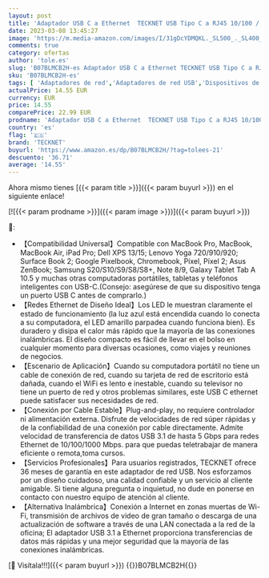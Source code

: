 ```yaml
---
layout: post
title: 'Adaptador USB C a Ethernet  TECKNET USB Tipo C a RJ45 10/100 / 1000Mbps Adaptador LAN Ethernet con Cable  Compatible con MacBook Pro 2022/2021/2020/2019/2018  MacBook Air  iPad Pro  DELL XPS y más'
date: 2023-03-08 13:45:27
image: 'https://m.media-amazon.com/images/I/31gDcYDMQKL._SL500_._SL400_.jpg'
comments: true
category: ofertas
author: 'tole.es'
slug: 'B07BLMCB2H-es Adaptador USB C a Ethernet TECKNET USB Tipo C a RJ45...'
sku: 'B07BLMCB2H-es'
tags: [ 'Adaptadores de red','Adaptadores de red USB','Dispositivos de red','Informática','ipad','tecknet','🇪🇸', ]
actualPrice: 14.55 EUR
currency: EUR
price: 14.55
comparePrice: 22.99 EUR
prodname: 'Adaptador USB C a Ethernet  TECKNET USB Tipo C a RJ45 10/100 / 1000Mbps Adaptador LAN Ethernet con Cable  Compatible con MacBook Pro 2022/2021/2020/2019/2018  MacBook Air  iPad Pro  DELL XPS y más'
country: 'es'
flag: '🇪🇸'
brand: 'TECKNET'
buyurl: 'https://www.amazon.es/dp/B07BLMCB2H/?tag=tolees-21'
descuento: '36.71'
average: '14.55'
---
```


Ahora mismo tienes [{{< param title >}}]({{< param buyurl >}}) en el siguiente enlace!

[![{{< param prodname >}}]({{< param image >}})]({{< param buyurl >}})

🔎:

- 【Compatibilidad Universal】Compatible con MacBook Pro, MacBook, MacBook Air, iPad Pro; Dell XPS 13/15; Lenovo Yoga 720/910/920; Surface Book 2; Google Pixelbook, Chromebook, Píxel, Píxel 2; Asus ZenBook; Samsung S20/S10/S9/S8/S8+, Note 8/9, Galaxy Tablet Tab A 10.5 y muchas otras computadoras portátiles, tabletas y teléfonos inteligentes con USB-C.(Consejo: asegúrese de que su dispositivo tenga un puerto USB C antes de comprarlo.)
- 【Redes Ethernet de Diseño Ideal】Los LED le muestran claramente el estado de funcionamiento (la luz azul está encendida cuando lo conecta a su computadora, el LED amarillo parpadea cuando funciona bien). Es duradero y disipa el calor más rápido que la mayoría de las conexiones inalámbricas. El diseño compacto es fácil de llevar en el bolso en cualquier momento para diversas ocasiones, como viajes y reuniones de negocios.
- 【Escenario de Aplicación】Cuando su computadora portátil no tiene un cable de conexión de red, cuando su tarjeta de red de escritorio está dañada, cuando el WiFi es lento e inestable, cuando su televisor no tiene un puerto de red y otros problemas similares, este USB C ethernet puede satisfacer sus necesidades de red.
- 【Conexión por Cable Estable】Plug-and-play, no requiere controlador ni alimentación externa. Disfrute de velocidades de red súper rápidas y de la confiabilidad de una conexión por cable directamente. Admite velocidad de transferencia de datos USB 3.1 de hasta 5 Gbps para redes Ethernet de 10/100/1000 Mbps. para que puedas teletrabajar de manera eficiente o remota,toma cursos.
- 【Servicios Profesionales】Para usuarios registrados, TECKNET ofrece 36 meses de garantía en este adaptador de red USB. Nos esforzamos por un diseño cuidadoso, una calidad confiable y un servicio al cliente amigable. Si tiene alguna pregunta o inquietud, no dude en ponerse en contacto con nuestro equipo de atención al cliente.
- 【Alternativa Inalámbrica】Conexión a Internet en zonas muertas de Wi-Fi, transmisión de archivos de video de gran tamaño o descarga de una actualización de software a través de una LAN conectada a la red de la oficina; El adaptador USB 3.1 a Ethernet proporciona transferencias de datos más rápidas y una mejor seguridad que la mayoría de las conexiones inalámbricas.

[🛒 Visítala!!!]({{< param buyurl >}})
{{<world>}}B07BLMCB2H{{</world>}}
